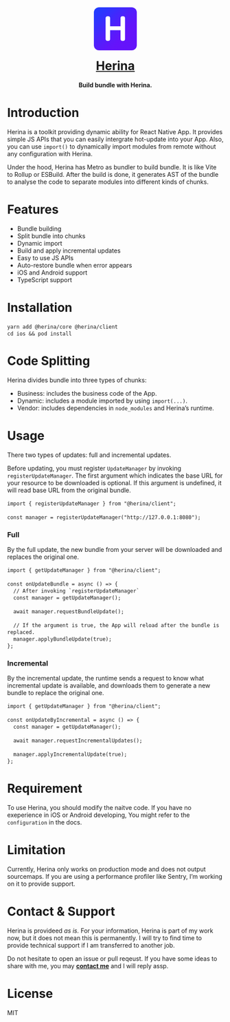 <h1 align="center">
  <div style="margin-bottom:12px;text-align:center">
    <img src="https://raw.githubusercontent.com/Hector-Chong/herina/main/packages/herina-docs/docs/public/image/herina.png" width="100" height="100" style="border-radius:12px"/>
  </div>
  
  <a href="https://herina.hector.im/">
    Herina
  </a>
</h1>

<p align="center">
  <strong>Build bundle with Herina.</strong>
</p>

# Introduction

Herina is a toolkit providing dynamic ability for React Native App. It provides simple JS APIs that you can easily intergrate hot-update into your App. Also, you can use `import()` to dynamically import modules from remote without any configuration with Herina.

Under the hood, Herina has Metro as bundler to build bundle. It is like Vite to Rollup or ESBuild. After the build is done, it generates AST of the bundle to analyse the code to separate modules into different kinds of chunks.

# Features

- Bundle building
- Split bundle into chunks
- Dynamic import
- Build and apply incremental updates
- Easy to use JS APIs
- Auto-restore bundle when error appears
- iOS and Android support
- TypeScript support

# Installation

```tsx
yarn add @herina/core @herina/client
cd ios && pod install
```

# Code Splitting

Herina divides bundle into three types of chunks:

- Business: includes the business code of the App.
- Dynamic: includes a module imported by using `import(...)`.
- Vendor: includes dependencies in `node_modules` and Herina’s runtime.

# Usage

There two types of updates: full and incremental updates.

Before updating, you must register `UpdateManager` by invoking `registerUpdateManager`. The first argument which indicates the base URL for your resource to be downloaded is optional. If this argument is undefined, it will read base URL from the original bundle.

```tsx
import { registerUpdateManager } from "@herina/client";

const manager = registerUpdateManager("http://127.0.0.1:8080");
```

### Full

By the full update, the new bundle from your server will be downloaded and replaces the original one.

```tsx
import { getUpdateManager } from "@herina/client";

const onUpdateBundle = async () => {
  // After invoking `registerUpdateManager`
  const manager = getUpdateManager();

  await manager.requestBundleUpdate();

  // If the argument is true, the App will reload after the bundle is replaced.
  manager.applyBundleUpdate(true);
};
```

### Incremental

By the incremental update, the runtime sends a request to know what incremental update is available, and downloads them to generate a new bundle to replace the original one.

```tsx
import { getUpdateManager } from "@herina/client";

const onUpdateByIncremental = async () => {
  const manager = getUpdateManager();

  await manager.requestIncrementalUpdates();

  manager.applyIncrementalUpdate(true);
};
```

# Requirement

To use Herina, you should modify the naitve code. If you have no exeperience in iOS or Android developing, You might refer to the `configuration` in the docs.

# Limitation

Currently, Herina only works on production mode and does not output sourcemaps. If you are using a performance profiler like Sentry, I’m working on it to provide support.

# Contact & Support

Herina is provideed _as is._ For your information, Herina is part of my work now, but it does not mean this is permanently. I will try to find time to provide technical support if I am transferred to another job.

Do not hesitate to open an issue or pull reqeust. If you have some ideas to share with me, you may [**contact me**](mailto:i@hector.im) and I will reply assp.

# License

MIT
